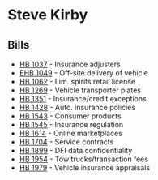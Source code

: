 # Steve Kirby
## Bills
* [HB 1037](bill/2021-22/hb/1037/) - Insurance adjusters
* [EHB 1049](bill/2021-22/ehb/1049/) - Off-site delivery of vehicle
* [HB 1062](bill/2021-22/hb/1062/) - Lim. spirits retail license
* [HB 1269](bill/2021-22/hb/1269/) - Vehicle transporter plates
* [HB 1351](bill/2021-22/hb/1351/) - Insurance/credit exceptions
* [HB 1428](bill/2021-22/hb/1428/) - Auto. insurance policies
* [HB 1543](bill/2021-22/hb/1543/) - Consumer products
* [HB 1545](bill/2021-22/hb/1545/) - Insurance regulation
* [HB 1614](bill/2021-22/hb/1614/) - Online marketplaces
* [HB 1704](bill/2021-22/hb/1704/) - Service contracts
* [HB 1899](bill/2021-22/hb/1899/) - DFI data confidentiality
* [HB 1954](bill/2021-22/hb/1954/) - Tow trucks/transaction fees
* [HB 1979](bill/2021-22/hb/1979/) - Vehicle insurance appraisals
